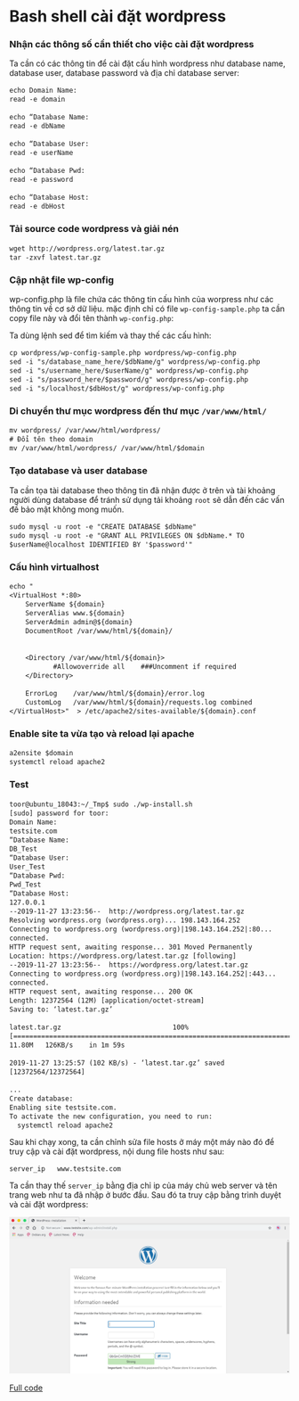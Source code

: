 # Bash shell cài đặt wordpress

### Nhận các thông số cần thiết cho việc cài đặt wordpress
Ta cần có các thông tin để cài đặt cấu hình wordpress như database name, database user, database password và địa chỉ database server:

```
echo Domain Name:
read -e domain

echo “Database Name:
read -e dbName

echo “Database User:
read -e userName

echo “Database Pwd: 
read -e password

echo “Database Host: 
read -e dbHost
```

### Tải source code wordpress và giải nén

```
wget http://wordpress.org/latest.tar.gz
tar -zxvf latest.tar.gz
```

### Cập nhật file wp-config
wp-config.php là file chứa các thông tin cấu hình của worpress như các thông tin về cơ sở dữ liệu. mặc định chỉ có file `wp-config-sample.php` ta cần copy file này và đổi tên thành `wp-config.php`:

Ta dùng lệnh sed để tìm kiếm và thay thế các cấu hình:

```
cp wordpress/wp-config-sample.php wordpress/wp-config.php
sed -i "s/database_name_here/$dbName/g" wordpress/wp-config.php
sed -i "s/username_here/$userName/g" wordpress/wp-config.php
sed -i "s/password_here/$password/g" wordpress/wp-config.php
sed -i "s/localhost/$dbHost/g" wordpress/wp-config.php
```

### Di chuyển thư mục wordpress đến thư mục `/var/www/html/`

```
mv wordpress/ /var/www/html/wordpress/
# Đổi tên theo domain
mv /var/www/html/wordpress/ /var/www/html/$domain
```

### Tạo database và user database
Ta cần tọa tài database theo thông tin đã nhận được ở trên và tài khoảng người dùng database để tránh sử dụng tải khoảng `root` sẽ dẫn đến các vấn đề bảo mật không mong muốn.

```
sudo mysql -u root -e "CREATE DATABASE $dbName"
sudo mysql -u root -e "GRANT ALL PRIVILEGES ON $dbName.* TO $userName@localhost IDENTIFIED BY '$password'"

```

### Cấu hình virtualhost

```
echo "
<VirtualHost *:80>
    ServerName ${domain}
    ServerAlias www.${domain}
    ServerAdmin admin@${domain}
    DocumentRoot /var/www/html/${domain}/
    
 
    <Directory /var/www/html/${domain}>
           #Allowoverride all    ###Uncomment if required
    </Directory>

    ErrorLog    /var/www/html/${domain}/error.log
    CustomLog   /var/www/html/${domain}/requests.log combined
</VirtualHost>"  > /etc/apache2/sites-available/${domain}.conf
```

### Enable site ta vừa tạo và reload lại apache

```
a2ensite $domain
systemctl reload apache2
```


### Test

```
toor@ubuntu_18043:~/_Tmp$ sudo ./wp-install.sh 
[sudo] password for toor: 
Domain Name:
testsite.com
“Database Name:
DB_Test
“Database User:
User_Test
“Database Pwd:
Pwd_Test
“Database Host:
127.0.0.1
--2019-11-27 13:23:56--  http://wordpress.org/latest.tar.gz
Resolving wordpress.org (wordpress.org)... 198.143.164.252
Connecting to wordpress.org (wordpress.org)|198.143.164.252|:80... connected.
HTTP request sent, awaiting response... 301 Moved Permanently
Location: https://wordpress.org/latest.tar.gz [following]
--2019-11-27 13:23:56--  https://wordpress.org/latest.tar.gz
Connecting to wordpress.org (wordpress.org)|198.143.164.252|:443... connected.
HTTP request sent, awaiting response... 200 OK
Length: 12372564 (12M) [application/octet-stream]
Saving to: ‘latest.tar.gz’

latest.tar.gz                            100%[==================================================================================>]  11.80M   126KB/s    in 1m 59s  

2019-11-27 13:25:57 (102 KB/s) - ‘latest.tar.gz’ saved [12372564/12372564]

...
Create database: 
Enabling site testsite.com.
To activate the new configuration, you need to run:
  systemctl reload apache2
```

Sau khi chạy xong, ta cần chỉnh sửa file hosts ở máy một máy nào đó để truy cập và cài đặt wordpress, nội dung file hosts như sau:

```
server_ip   www.testsite.com
```

Ta cần thay thế  `server_ip` bằng địa chỉ ip của máy chủ web server và tên trang web như ta đã nhập ở bước đầu. Sau đó ta truy cập bằng trình duyệt và cài đặt wordpress:

<img src="../Images/wordpress-install.png">

[Full code](wp-install.sh)